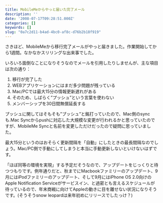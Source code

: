 ```yaml
---
title: MobileMeからやっと届いた完了メール
description: ''
date: '2008-07-17T09:28:51.000Z'
categories: []
keywords: []
slug: "0a7c2d11-b4ad-4bc0-af8c-d76b2b18f919"
---
```

さきほど、MobileMeから移行完了メールがやっと届きました。作業開始してから1週間。なかなかスリリングな出来事でした。

いろいろ面倒なことになりそうなのでメールを引用したりしませんが、主な項目は次の通り：

1.  移行が完了した
2.  WEBアプリケーションにはまだ多少問題が残っている
3.  Mac/PCでは最大15分の情報更新遅れがある
4.  そのため、しばらく”プッシュ”という言葉を使わない
5.  メンバーシップを30日間無償延長する

プッシュに関してはそもそも”プッシュ”と銘打っていたので、Mac側のsyncも.Mac Syncからpushに対応した大規模な変更が行われるかと思っていたのですが、MobileMe Syncと名前を変更しただけだったので疑問に思っていました。

最大15分というのはおそらく更新間隔を「自動」にしたときの最長間隔なのでしょう。Mac/PC側で手動にしてしまうと本当に手動更新しないといけないはずです。

「ほぼ同等の環境を実現」する予定だそうなので、アップデートをじっくりと待つつもりです。例年通りだと、秋までにMacbookファミリーのアップデート、9月にはiPodファミリーのアップデート、そして9月にはiPhone OS 2.0向けのApple Notification Serviceがサービスイン、と過密とも言えるスケジュールが待っているので、年末商戦に向けてAppleの動きに目を離せない状況になりそうです。(そうそうsnow leopardは来年初めにリリースでしたっけ？)